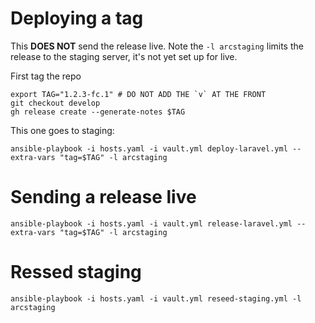 # Deploying a tag

This **DOES NOT** send the release live. Note the `-l arcstaging` limits the release to the staging server, it's not yet set up for live.

First tag the repo

    export TAG="1.2.3-fc.1" # DO NOT ADD THE `v` AT THE FRONT
    git checkout develop
    gh release create --generate-notes $TAG

This one goes to staging:

    ansible-playbook -i hosts.yaml -i vault.yml deploy-laravel.yml --extra-vars "tag=$TAG" -l arcstaging

# Sending a release live

    ansible-playbook -i hosts.yaml -i vault.yml release-laravel.yml --extra-vars "tag=$TAG" -l arcstaging

# Ressed staging

    ansible-playbook -i hosts.yaml -i vault.yml reseed-staging.yml -l arcstaging
